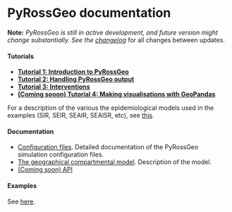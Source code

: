 # PyRossGeo documentation

**Note:** <i>PyRossGeo is
still in active development, and future version might change substantially. See the <a href="https://github.com/rajeshrinet/pyross/blob/master/docs/changelogs.md" target="_blank">changelog</a> </i>
for all changes between updates.

#### Tutorials

- [**Tutorial 1: Introduction to PyRossGeo**](https://github.com/lukastk/PyRossGeo/blob/master/examples/tutorial1-introduction-to-pyrossgeo/tutorial1-introduction-to-pyrossgeo.ipynb)
- [**Tutorial 2: Handling PyRossGeo output**](https://github.com/lukastk/PyRossGeo/blob/master/examples/tutorial2-handling-PyRossGeo-output/tutorial2-handling-PyRossGeo-output.ipynb)
- [**Tutorial 3: Interventions**](https://github.com/lukastk/PyRossGeo/blob/master/examples/tutorial3-interventions/tutorial3-interventions.ipynb)
- [**(Coming sooon) Tutorial 4: Making visualisations with GeoPandas**](https://github.com/lukastk/PyRossGeo/blob/master/examples/tutorial4-making-visualisations-with-geopandas/tutorial4-making-visualisations-with-geopandas.ipynb)

For a description of the various the epidemiological models used in the examples (SIR, SEIR, SEAIR, SEAI5R, etc), see [this](https://github.com/rajeshrinet/pyross/blob/master/docs/models.pdf).

#### Documentation

- [Configuration files](https://github.com/lukastk/PyRossGeo/blob/master/docs/Configuration%20files.md).  Detailed documentation of the PyRossGeo simulation configuration files.
- [The geographical compartmental model](https://github.com/lukastk/PyRossGeo/blob/master/docs/model.pdf). Description of the model.
- [(Coming soon) API](https://github.com/lukastk/PyRossGeo/blob/master/docs/API.md)


#### Examples

See [here](https://github.com/lukastk/PyRossGeo/tree/master/examples).